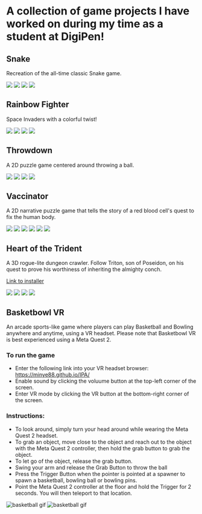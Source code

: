 # A collection of game projects I have worked on during my time as a student at DigiPen!

## Snake
Recreation of the all-time classic Snake game.

![](/Screenshots/snake1.PNG)
![](/Screenshots/snake2.PNG)
![](/Screenshots/snake3.PNG)
![](/Screenshots/snake4.PNG)

## Rainbow Fighter
Space Invaders with a colorful twist! 

![](/Screenshots/rainbowfighter1.PNG)
![](/Screenshots/rainbowfighter2.PNG)
![](/Screenshots/rainbowfighter3.PNG)
![](/Screenshots/rainbowfighter4.PNG)

## Throwdown
A 2D puzzle game centered around throwing a ball.

![](/Screenshots/throwdown1.PNG)
![](/Screenshots/throwdown2.PNG)
![](/Screenshots/throwdown3.PNG)
![](/Screenshots/throwdown4.PNG)

## Vaccinator
A 2D narrative puzzle game that tells the story of a red blood cell's quest to fix the human body.

![](/Screenshots/vaccinator1.PNG)
![](/Screenshots/vaccinator2.PNG)
![](/Screenshots/vaccinator3.PNG)
![](/Screenshots/vaccinator4.PNG)
![](/Screenshots/vaccinator5.PNG)
![](/Screenshots/vaccinator6.PNG)

## Heart of the Trident
A 3D rogue-lite dungeon crawler. Follow Triton, son of Poseidon, on his quest to prove his worthiness of inheriting the almighty conch.

[Link to installer](https://drive.google.com/file/d/117NUFuCDk1laaTeMvF7h4PWiw-NqHqKL/view?usp=share_link)

![](/Screenshots/hott1.PNG)
![](/Screenshots/hott2.PNG)
![](/Screenshots/hott3.PNG)
![](/Screenshots/hott4.PNG)

## Basketbowl VR
An arcade sports-like game where players can play Basketball and Bowling anywhere and anytime, using a VR headset. Please note that Basketbowl VR is best experienced using a Meta Quest 2.

### To run the game
- Enter the following link into your VR headset browser: https://minye88.github.io/IPA/
- Enable sound by clicking the voluume button at the top-left corner of the screen.
- Enter VR mode by clicking the VR button at the bottom-right corner of the screen.

### Instructions:
- To look around, simply turn your head around while wearing the Meta Quest 2 headset.
- To grab an object, move close to the object and reach out to the object with the Meta Quest 2 controller, then hold the grab button to grab the object.
- To let go of the object, release the grab button.
- Swing your arm and release the Grab Button to throw the ball
- Press the Trigger Button when the pointer is pointed at a spawner to spawn a basketball, bowling ball or bowling pins.
- Point the Meta Quest 2 controller at the floor and hold the Trigger for 2 seconds. You will then teleport to that location.

![basketball gif](/Screenshots/basketball.gif)
![basketball gif](/Screenshots/bowling.gif)
 
  
